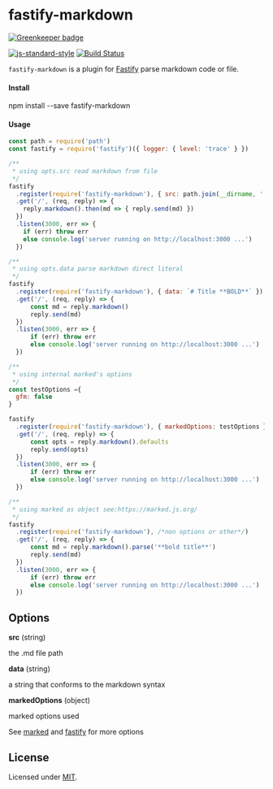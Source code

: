 # fastify-markdown

[![Greenkeeper badge](https://badges.greenkeeper.io/fastify/fastify-plugin.svg)](https://greenkeeper.io/)

[![js-standard-style](https://img.shields.io/badge/code%20style-standard-brightgreen.svg?style=flat)](http://standardjs.com/)
[![Build Status](https://travis-ci.org/freezestudio/fastify-markdown.svg?branch=master)](https://travis-ci.org/freezestudio/fastify-markdown)

`fastify-markdown` is a plugin for [Fastify](https://github.com/fastify/fastify) parse markdown code or file.

#### Install

npm install --save fastify-markdown

#### Usage

```js
const path = require('path')
const fastify = require('fastify')({ logger: { level: 'trace' } })

/**
 * using opts.src read markdown from file
 */
fastify
  .register(require('fastify-markdown'), { src: path.join(__dirname, '..', 'Readme.md') })
  .get('/', (req, reply) => {
    reply.markdown().then(md => { reply.send(md) })
  })
  .listen(3000, err => {
    if (err) throw err
    else console.log('server running on http://localhost:3000 ...')
  })

/**
 * using opts.data parse markdown direct literal
 */
fastify
  .register(require('fastify-markdown'), { data: `# Title **BOLD**` })
  .get('/', (req, reply) => {
      const md = reply.markdown()
      reply.send(md)
  })
  .listen(3000, err => {
      if (err) throw err
      else console.log('server running on http://localhost:3000 ...')
  })

/**
 * using internal marked's options
 */
const testOptions ={
  gfm: false
}

fastify
  .register(require('fastify-markdown'), { markedOptions: testOptions })
  .get('/', (req, reply) => {
      const opts = reply.markdown().defaults
      reply.send(opts)
  })
  .listen(3000, err => {
      if (err) throw err
      else console.log('server running on http://localhost:3000 ...')
  })

/**
 * using marked as object see:https://marked.js.org/
 */
fastify
  .register(require('fastify-markdown'), /*non options or other*/)
  .get('/', (req, reply) => {
      const md = reply.markdown().parse('**bold title**')
      reply.send(md)
  })
  .listen(3000, err => {
      if (err) throw err
      else console.log('server running on http://localhost:3000 ...')
  })

```

## Options

**src** (string)

the .md file path

**data** (string)

a string that conforms to the markdown syntax

**markedOptions** (object)

marked options used

See [marked](https://github.com/markedjs/marked) and [fastify](https://github.com/fastify/fastify) for more options

## License

Licensed under [MIT](./LICENSE).
